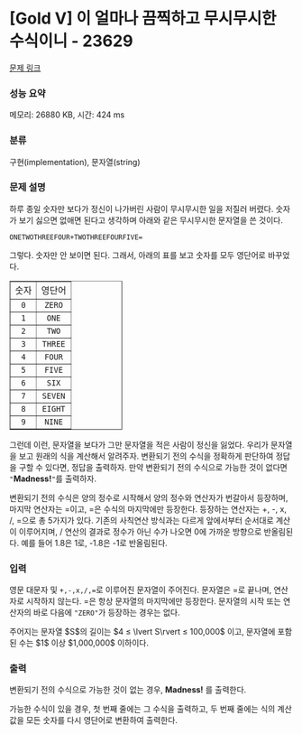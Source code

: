 # [Gold V] 이 얼마나 끔찍하고 무시무시한 수식이니 - 23629 

[문제 링크](https://www.acmicpc.net/problem/23629) 

### 성능 요약

메모리: 26880 KB, 시간: 424 ms

### 분류

구현(implementation), 문자열(string)

### 문제 설명

<p>하루 종일 숫자만 보다가 정신이 나가버린 사람이 무시무시한 일을 저질러 버렸다. 숫자가 보기 싫으면 없애면 된다고 생각하며 아래와 같은 무시무시한 문자열을 쓴 것이다.</p>

<p><code>ONETWOTHREEFOUR+TWOTHREEFOURFIVE=</code></p>

<p>그렇다. 숫자만 안 보이면 된다. 그래서, 아래의 표를 보고 숫자를 모두 영단어로 바꾸었다.</p>

<table align="center" border="1" cellpadding="1" cellspacing="1" class="table table-bordered" style="width: 200px;">
	<tbody>
		<tr>
			<td style="text-align: center;">숫자</td>
			<td style="text-align: center;">영단어</td>
		</tr>
		<tr>
			<td style="text-align: center;"><code>0</code></td>
			<td style="text-align: center;"><code>ZERO</code></td>
		</tr>
		<tr>
			<td style="text-align: center;"><code>1</code></td>
			<td style="text-align: center;"><code>ONE</code></td>
		</tr>
		<tr>
			<td style="text-align: center;"><code>2</code></td>
			<td style="text-align: center;"><code>TWO</code></td>
		</tr>
		<tr>
			<td style="text-align: center;"><code>3</code></td>
			<td style="text-align: center;"><code>THREE</code></td>
		</tr>
		<tr>
			<td style="text-align: center;"><code>4</code></td>
			<td style="text-align: center;"><code>FOUR</code></td>
		</tr>
		<tr>
			<td style="text-align: center;"><code>5</code></td>
			<td style="text-align: center;"><code>FIVE</code></td>
		</tr>
		<tr>
			<td style="text-align: center;"><code>6</code></td>
			<td style="text-align: center;"><code>SIX</code></td>
		</tr>
		<tr>
			<td style="text-align: center;"><code>7</code></td>
			<td style="text-align: center;"><code>SEVEN</code></td>
		</tr>
		<tr>
			<td style="text-align: center;"><code>8</code></td>
			<td style="text-align: center;"><code>EIGHT</code></td>
		</tr>
		<tr>
			<td style="text-align: center;"><code>9</code></td>
			<td style="text-align: center;"><code>NINE</code></td>
		</tr>
	</tbody>
</table>

<p>그런데 이런, 문자열을 보다가 그만 문자열을 적은 사람이 정신을 잃었다. 우리가 문자열을 보고 원래의 식을 계산해서 알려주자. 변환되기 전의 수식을 정확하게 판단하여 정답을 구할 수 있다면, 정답을 출력하자. 만약 변환되기 전의 수식으로 가능한 것이 없다면 <code>"</code><strong>Madness!</strong><code>"</code>를 출력하자.</p>

<p>변환되기 전의 수식은 양의 정수로 시작해서 양의 정수와 연산자가 번갈아서 등장하며, 마지막 연산자는 =이고, =은 수식의 마지막에만 등장한다. 등장하는 연산자는 +, -, x, /, =으로 총 5가지가 있다. 기존의 사칙연산 방식과는 다르게 앞에서부터 순서대로 계산이 이루어지며, / 연산의 결과로 정수가 아닌 수가 나오면 0에 가까운 방향으로 반올림된다. 예를 들어 1.8은 1로, -1.8은 -1로 반올림된다.</p>

### 입력 

 <p>영문 대문자 및 <code>+,-,x,/,=</code>로 이루어진 문자열이 주어진다. 문자열은 =로 끝나며, 연산자로 시작하지 않는다. =은 항상 문자열의 마지막에만 등장한다. 문자열의 시작 또는 연산자의 바로 다음에 <code>"ZERO"</code>가 등장하는 경우는 없다.</p>

<p>주어지는 문자열 $S$의 길이는 $4 ≤ \lvert S\rvert ≤ 100,000$ 이고, 문자열에 포함된 수는 $1$ 이상 $1,000,000$ 이하이다.</p>

### 출력 

 <p>변환되기 전의 수식으로 가능한 것이 없는 경우, <strong>Madness!</strong> 를 출력한다.</p>

<p>가능한 수식이 있을 경우, 첫 번째 줄에는 그 수식을 출력하고, 두 번째 줄에는 식의 계산값을 모든 숫자를 다시 영단어로 변환하여 출력한다.</p>


